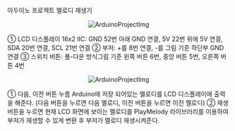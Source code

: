 아두이노 프로젝트 멜로디 재생기
<p align="center">
  <img alt="ArduinoProjectImg" src="https://github.com/dkdl2095/arduinoproject/assets/71371208/b7b61507-40e4-4cfc-aafb-8d403bde5443"/>
</p>
① LCD 디스플레이 16x2 IIC: GND 52번 아래 GND 연결, 5V 22번 위에 5V 연결, SDA 20번 연결, SCL 21번 연결
② 부저: +를 8번 연결, -를 그림 기준 하단부 GND 연결
③ 스위치 버튼: 풀-다운 방식그림 기준 왼쪽 버튼 6번, 중앙 버튼 5번, 오른쪽 버튼 4번
<p align="center">
 <img alt="ArduinoProjectImg" src="https://github.com/dkdl2095/arduinoproject/assets/71371208/166ed876-b25c-47cc-8edb-0ca6883ee80d"/>
</p>
① 다음, 이전 버튼 누름 Arduino에 저장 되어있는 멜로디를 LCD 디스플레이에 출력을 해준다. (다음 버튼을 누르면 다음 멜로디, 이전 버튼을 누르면 이전 멜로디)
② 재생 버튼을 누르면 현재 LCD 화면에 보이는 멜로디를 PlayMelody 라이브러리를 이용하여 부저가 재생할 수 있게 변환 후 부저가 멜로디 재생시켜준다.
